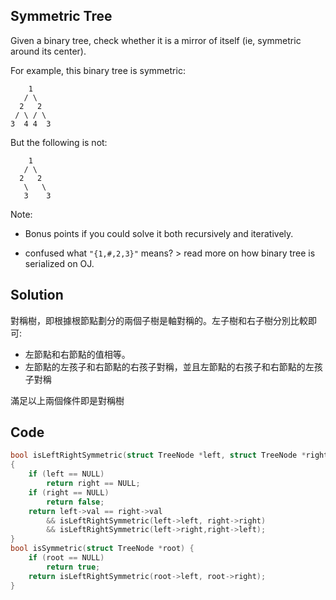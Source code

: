 ## Symmetric Tree

Given a binary tree, check whether it is a mirror of itself (ie, symmetric around its center).

For example, this binary tree is symmetric:
```
    1
   / \
  2   2
 / \ / \
3  4 4  3
```
But the following is not:
```
    1
   / \
  2   2
   \   \
   3    3
```
Note:

* Bonus points if you could solve it both recursively and iteratively.

* confused what `"{1,#,2,3}"` means? > read more on how binary tree is serialized on OJ.

## Solution

對稱樹，即根據根節點劃分的兩個子樹是軸對稱的。左子樹和右子樹分別比較即可:

* 左節點和右節點的值相等。
* 左節點的左孩子和右節點的右孩子對稱，並且左節點的右孩子和右節點的左孩子對稱

滿足以上兩個條件即是對稱樹

## Code
```c
bool isLeftRightSymmetric(struct TreeNode *left, struct TreeNode *right)
{
	if (left == NULL)
		return right == NULL;
	if (right == NULL)
		return false;
	return left->val == right->val
		&& isLeftRightSymmetric(left->left, right->right)
		&& isLeftRightSymmetric(left->right,right->left);
}
bool isSymmetric(struct TreeNode *root) {
	if (root == NULL)
		return true;
	return isLeftRightSymmetric(root->left, root->right);
}
```
